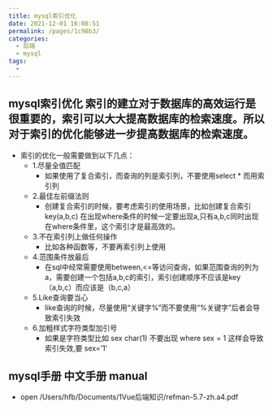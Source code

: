 ```yaml
---
title: mysql索引优化
date: 2021-12-01 16:08:51
permalink: /pages/1c98b3/
categories:
  - 后端
  - mysql
tags:
  - 
---
```



## mysql索引优化  索引的建立对于数据库的高效运行是很重要的，索引可以大大提高数据库的检索速度。所以对于索引的优化能够进一步提高数据库的检索速度。
  * 索引的优化一般需要做到以下几点：
    * 1.尽量全值匹配
      * 如果使用了复合索引，而查询的列是索引列，不要使用select * 而用索引列
    * 2.最佳左前缀法则
      * 创建复合索引的时候，要考虑索引的使用场景，比如创建复合索引key(a,b,c) 在出现where条件的时候一定要出现a,只有a,b,c同时出现在where条件里，这个索引才是最高效的。
    * 3.不在索引列上做任何操作
      * 比如各种函数等，不要再索引列上使用
    * 4.范围条件放最后
      * 在sql中经常需要使用between,<=等访问查询，如果范围查询的列为a，需要创建一个包括a,b,c的索引，索引创建顺序不应该是key（a,b,c）而应该是（b,c,a）
    * 5.Like查询要当心
      * like查询的时候，尽量使用“关键字%”而不要使用“%关键字”后者会导致索引失效
    * 6.加粗样式字符类型加引号
      * 如果是字符类型比如 sex char(1) 不要出现 where sex = 1 这样会导致索引失效,要 sex=’1’


## mysql手册 中文手册 manual
  * open /Users/hfb/Documents/1Vue后端知识/refman-5.7-zh.a4.pdf
